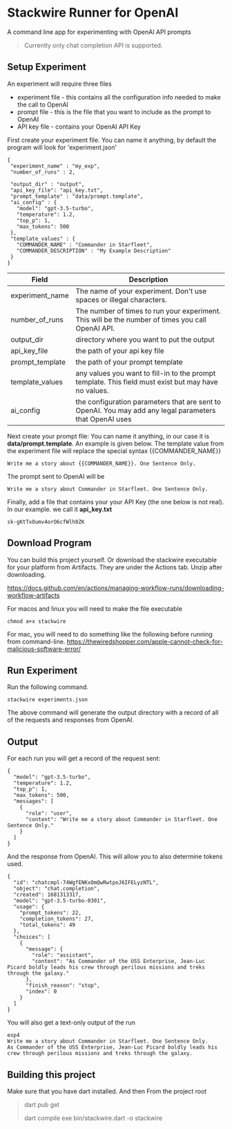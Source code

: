 # Stackwire Runner for OpenAI
A command line app for experimenting with OpenAI API prompts
> Currently only chat completion API is supported.

## Setup Experiment
An experiment will require three files
* experiment file - this contains all the configuration info needed to make the call to OpenAI
* prompt file - this is the file that you want to include as the prompt to OpenAI
* API key file - contains your OpenAI API Key

First create your experiment file. You can name it anything, by default the program will look for 'experiment.json'
 ```
 {
  "experiment_name" : "my_exp",
  "number_of_runs" : 2,

  "output_dir" : "output",
  "api_key_file": "api_key.txt",
  "prompt_template" : "data/prompt.template",
  "ai_config" : {
    "model": "gpt-3.5-turbo",
    "temperature": 1.2,
    "top_p": 1,
    "max_tokens": 500
  },
  "template_values" : {
    "COMMANDER_NAME" : "Commander in Starfleet",
    "COMMANDER_DESCRIPTION" : "My Example Description"
  }
}
 ```
| Field           | Description                                                                                             |
|-----------------|---------------------------------------------------------------------------------------------------------|
| experiment_name | The name of your experiment. Don't use spaces or illegal characters.                                    |
| number_of_runs  | The number of times to run your experiment. This will be the number of times you call OpenAI API.       |
| output_dir           | directory where you want to put the output                                                              |
| api_key_file           | the path of your api key file                                                                           |
| prompt_template           | the path of your prompt template                                                                        |
| template_values           | any values you want to fill-in to the prompt template. This field must exist but may have no values.    |
| ai_config           | the configuration parameters that are sent to OpenAI. You may add any legal parameters that OpenAI uses |

Next create your prompt file: You can name it anything, in our case it is **data/prompt.template**. An example is given below. The template value from the experiment file will replace the special syntax {{COMMANDER_NAME}}
```
Write me a story about {{COMMANDER_NAME}}. One Sentence Only.
```
The prompt sent to OpenAI will be

````
Write me a story about Commander in Starfleet. One Sentence Only.
````

Finally, add a file that contains your your API Key (the one below is not real). In our example. we call it **api_key.txt**
```
sk-gKtTxOumv4orO6cfWlh0ZK
```

## Download Program
You can build this project yourself. Or download the stackwire executable for your platform from
Artifacts. They are under the Actions tab. Unzip after downloading.

https://docs.github.com/en/actions/managing-workflow-runs/downloading-workflow-artifacts

For macos and linux you will need to make the file executable
```agsl
chmod a+x stackwire
```
For mac, you will need to do something like the following before running from command-line.
https://thewiredshopper.com/apple-cannot-check-for-malicious-software-error/

## Run Experiment

Run the following command.
```
stackwire experiments.json
```
The above command will generate the output directory with a record of all of the requests and responses from OpenAI.

## Output
For each run you will get a record of the request sent:

```
{
  "model": "gpt-3.5-turbo",
  "temperature": 1.2,
  "top_p": 1,
  "max_tokens": 500,
  "messages": [
    {
      "role": "user",
      "content": "Write me a story about Commander in Starfleet. One Sentence Only."
    }
  ]
}
```

And the response from OpenAI. This will allow you to also determine tokens used.
```
{
  "id": "chatcmpl-74WgfENKxOmQwRwtpoJ6IFELyzNTL",
  "object": "chat.completion",
  "created": 1681313317,
  "model": "gpt-3.5-turbo-0301",
  "usage": {
    "prompt_tokens": 22,
    "completion_tokens": 27,
    "total_tokens": 49
  },
  "choices": [
    {
      "message": {
        "role": "assistant",
        "content": "As Commander of the USS Enterprise, Jean-Luc Picard boldly leads his crew through perilous missions and treks through the galaxy."
      },
      "finish_reason": "stop",
      "index": 0
    }
  ]
}
```
You will also get a text-only output of the run

```
exp4
Write me a story about Commander in Starfleet. One Sentence Only.
As Commander of the USS Enterprise, Jean-Luc Picard boldly leads his crew through perilous missions and treks through the galaxy.

```

## Building this project
Make sure that you have dart installed. And then From the project root
> dart pub get
> 
> dart compile exe bin/stackwire.dart -o stackwire


